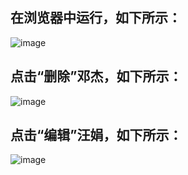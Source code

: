 ## 在浏览器中运行，如下所示：
![image](https://github.com/rinba/Staff-edit-page/assets/106224527/e0903f76-d494-47d6-b32d-76f98c4f5476)
## 点击“删除”邓杰，如下所示：
![image](https://github.com/rinba/Staff-edit-page/assets/106224527/8f7154f9-13b5-4378-b8c4-ef40ff444009)
## 点击“编辑”汪娟，如下所示：
![image](https://github.com/rinba/Staff-edit-page/assets/106224527/8c927994-e7aa-4ceb-ad8d-4bb91b21d5bf)
